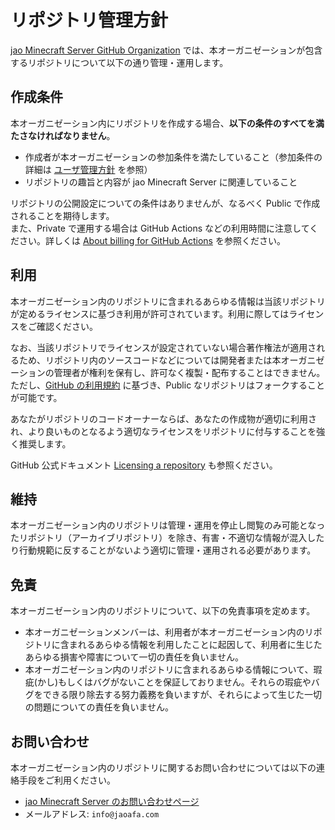 # リポジトリ管理方針

[jao Minecraft Server GitHub Organization](https://github.com/jaoafa) では、本オーガニゼーションが包含するリポジトリについて以下の通り管理・運用します。

## 作成条件

本オーガニゼーション内にリポジトリを作成する場合、**以下の条件のすべてを満たさなければなりません**。

- 作成者が本オーガニゼーションの参加条件を満たしていること（参加条件の詳細は [ユーザ管理方針](invite-user.md) を参照）
- リポジトリの趣旨と内容が jao Minecraft Server に関連していること

リポジトリの公開設定についての条件はありませんが、なるべく Public で作成されることを期待します。  
また、Private で運用する場合は GitHub Actions などの利用時間に注意してください。詳しくは [About billing for GitHub Actions](https://docs.github.com/ja/billing/managing-billing-for-github-actions/about-billing-for-github-actions) を参照ください。

## 利用

本オーガニゼーション内のリポジトリに含まれるあらゆる情報は当該リポジトリが定めるライセンスに基づき利用が許可されています。利用に際してはライセンスをご確認ください。

なお、当該リポジトリでライセンスが設定されていない場合著作権法が適用されるため、リポジトリ内のソースコードなどについては開発者または本オーガニゼーションの管理者が権利を保有し、許可なく複製・配布することはできません。  
ただし、[GitHub の利用規約](https://docs.github.com/en/site-policy/github-terms/github-terms-of-service#5-license-grant-to-other-users) に基づき、Public なリポジトリはフォークすることが可能です。

あなたがリポジトリのコードオーナーならば、あなたの作成物が適切に利用され、より良いものとなるよう適切なライセンスをリポジトリに付与することを強く推奨します。

GitHub 公式ドキュメント [Licensing a repository](https://docs.github.com/ja/repositories/managing-your-repositorys-settings-and-features/customizing-your-repository/licensing-a-repository) も参照ください。

## 維持

本オーガニゼーション内のリポジトリは管理・運用を停止し閲覧のみ可能となったリポジトリ（アーカイブリポジトリ）を除き、有害・不適切な情報が混入したり行動規範に反することがないよう適切に管理・運用される必要があります。

## 免責

本オーガニゼーション内のリポジトリについて、以下の免責事項を定めます。

- 本オーガニゼーションメンバーは、利用者が本オーガニゼーション内のリポジトリに含まれるあらゆる情報を利用したことに起因して、利用者に生じたあらゆる損害や障害について一切の責任を負いません。
- 本オーガニゼーション内のリポジトリに含まれるあらゆる情報について、瑕疵(かし)もしくはバグがないことを保証しておりません。それらの瑕疵やバグをできる限り除去する努力義務を負いますが、それらによって生じた一切の問題についての責任を負いません。

## お問い合わせ

本オーガニゼーション内のリポジトリに関するお問い合わせについては以下の連絡手段をご利用ください。

- [jao Minecraft Server のお問い合わせページ](https://jaoafa.com/support/inquiry/)
- メールアドレス: `info@jaoafa.com`
